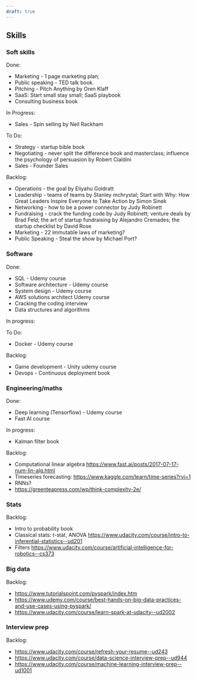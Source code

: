 ```yaml
---
draft: true
---
```


## Skills
### Soft skills
Done:
- Marketing - 1 page marketing plan; 
- Public speaking - TED talk book.
- Pitching - Pitch Anything by Oren Klaff
- SaaS: Start small stay small; SaaS playbook
- Consulting business book 

In Progress:
- Sales - Spin selling by Neil Rackham

To Do:
- Strategy - startup bible book
- Negotiating - never split the difference book and masterclass; influence the psychology of persuasion by Robert Cialdini
- Sales - Founder Sales

Backlog:
- Operations - the goal by Eliyahu Goldratt
- Leadership - teams of teams by Stanley mchrystal; Start with Why: How Great Leaders Inspire Everyone to Take Action by Simon Sinek
- Networking - how to be a power connector by Judy Robinett
- Fundraising - crack the funding code by Judy Robinett; venture deals by Brad Feld; the art of startup fundraising by Alejandro Cremades; the startup checklist by David Rose
- Marketing - 22 immutable laws of marketing?
- Public Speaking - Steal the show by Michael Port?

### Software
Done:
- SQL - Udemy course
- Software architecture - Udemy course
- System design - Udemy course
- AWS solutions architect Udemy course
- Cracking the coding interview
- Data structures and algorithms

In progress:


To Do:
- Docker - Udemy course

Backlog:
- Game development - Unity udemy course
- Devops - Continuous deployment book

### Engineering/maths
Done:
- Deep learning (Tensorflow) - Udemy course
- Fast AI course

In progress:
- Kalman filter book

Backlog:
- Computational linear algebra https://www.fast.ai/posts/2017-07-17-num-lin-alg.html
- Timeseries forecasting: https://www.kaggle.com/learn/time-series?rvi=1
- RNNs?
- https://greenteapress.com/wp/think-complexity-2e/


### Stats
Backlog:
- Intro to probability book
- Classical stats: t-stat, ANOVA https://www.udacity.com/course/intro-to-inferential-statistics--ud201
- Filters https://www.udacity.com/course/artificial-intelligence-for-robotics--cs373


### Big data
Backlog:
- https://www.tutorialspoint.com/pyspark/index.htm
- https://www.udemy.com/course/best-hands-on-big-data-practices-and-use-cases-using-pyspark/
- https://www.udacity.com/course/learn-spark-at-udacity--ud2002

### Interview prep
Backlog:
- https://www.udacity.com/course/refresh-your-resume--ud243
- https://www.udacity.com/course/data-science-interview-prep--ud944
- https://www.udacity.com/course/machine-learning-interview-prep--ud1001

